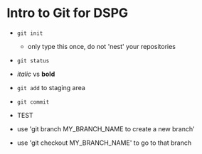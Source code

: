 # Intro to Git for DSPG

- `git init`
	- only type this once, do not 'nest' your repositories
- `git status`

- *italic* vs **bold**

- `git add` to staging area

- `git commit`

- TEST
- use 'git branch MY_BRANCH_NAME to create a new branch'
- use 'git checkout MY_BRANCH_NAME' to go to that branch
